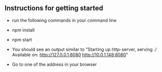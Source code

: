 ## Instructions for getting started
- run the following commands in your command line
- npm install
- npm start

- You should see an output similar to "Starting up http-server, serving ./
Available on:
  http://127.0.0.1:8080
  http://10.0.1.148:8080"
- Go to one of the address in your browser
